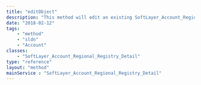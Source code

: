 ```yaml
---
title: "editObject"
description: "This method will edit an existing SoftLayer_Account_Regional_Registry_Detail object. For more detail, see [SoftLayer_Account_Regional_Registry_Detail::createObject](reference/datatypes/$1/#$2). "
date: "2018-02-12"
tags:
    - "method"
    - "sldn"
    - "Account"
classes:
    - "SoftLayer_Account_Regional_Registry_Detail"
type: "reference"
layout: "method"
mainService : "SoftLayer_Account_Regional_Registry_Detail"
---
```

